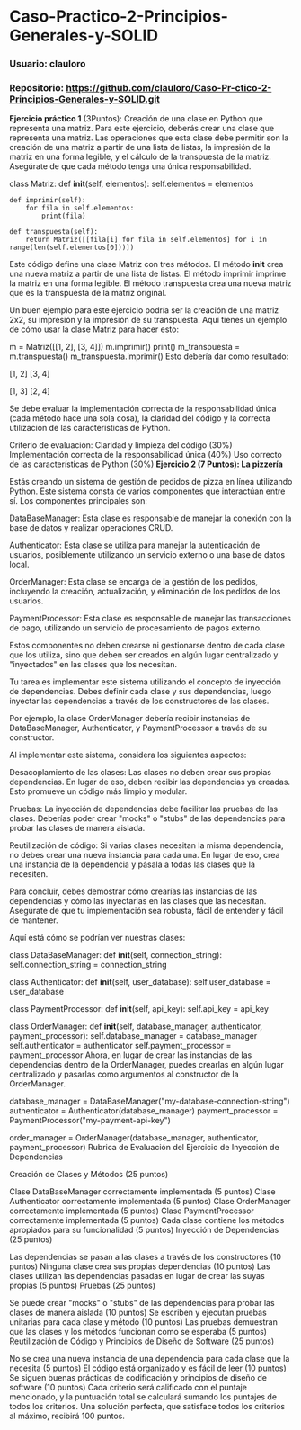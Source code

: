 # Caso-Practico-2-Principios-Generales-y-SOLID

### Usuario: clauloro

### Repositorio: https://github.com/clauloro/Caso-Pr-ctico-2-Principios-Generales-y-SOLID.git

__Ejercicio práctico 1__ (3Puntos): Creación de una clase en Python que representa una matriz.
Para este ejercicio, deberás crear una clase que representa una matriz. Las operaciones que esta clase debe permitir son la creación de una matriz a partir de una lista de listas, la impresión de la matriz en una forma legible, y el cálculo de la transpuesta de la matriz. Asegúrate de que cada método tenga una única responsabilidad.


class Matriz:
    def __init__(self, elementos):
        self.elementos = elementos

    def imprimir(self):
        for fila in self.elementos:
            print(fila)

    def transpuesta(self):
        return Matriz([[fila[i] for fila in self.elementos] for i in range(len(self.elementos[0]))])
Este código define una clase Matriz con tres métodos. El método __init__ crea una nueva matriz a partir de una lista de listas. El método imprimir imprime la matriz en una forma legible. El método transpuesta crea una nueva matriz que es la transpuesta de la matriz original.

Un buen ejemplo para este ejercicio podría ser la creación de una matriz 2x2, su impresión y la impresión de su transpuesta. Aquí tienes un ejemplo de cómo usar la clase Matriz para hacer esto:


m = Matriz([[1, 2], [3, 4]])
m.imprimir()
print()
m_transpuesta = m.transpuesta()
m_transpuesta.imprimir()
Esto debería dar como resultado:


[1, 2]
[3, 4]

[1, 3]
[2, 4]

Se debe evaluar la implementación correcta de la responsabilidad única (cada método hace una sola cosa), la claridad del código y la correcta utilización de las características de Python.

Criterio de evaluación:
Claridad y limpieza del código (30%)
Implementación correcta de la responsabilidad única (40%)
Uso correcto de las características de Python (30%)
__Ejercicio 2 (7 Puntos): La pizzería__

Estás creando un sistema de gestión de pedidos de pizza en línea utilizando Python. Este sistema consta de varios componentes que interactúan entre sí. Los componentes principales son:

DataBaseManager: Esta clase es responsable de manejar la conexión con la base de datos y realizar operaciones CRUD.

Authenticator: Esta clase se utiliza para manejar la autenticación de usuarios, posiblemente utilizando un servicio externo o una base de datos local.

OrderManager: Esta clase se encarga de la gestión de los pedidos, incluyendo la creación, actualización, y eliminación de los pedidos de los usuarios.

PaymentProcessor: Esta clase es responsable de manejar las transacciones de pago, utilizando un servicio de procesamiento de pagos externo.

Estos componentes no deben crearse ni gestionarse dentro de cada clase que los utiliza, sino que deben ser creados en algún lugar centralizado y "inyectados" en las clases que los necesitan.

Tu tarea es implementar este sistema utilizando el concepto de inyección de dependencias. Debes definir cada clase y sus dependencias, luego inyectar las dependencias a través de los constructores de las clases.

Por ejemplo, la clase OrderManager debería recibir instancias de DataBaseManager, Authenticator, y PaymentProcessor a través de su constructor.

Al implementar este sistema, considera los siguientes aspectos:

Desacoplamiento de las clases: Las clases no deben crear sus propias dependencias. En lugar de eso, deben recibir las dependencias ya creadas. Esto promueve un código más limpio y modular.

Pruebas: La inyección de dependencias debe facilitar las pruebas de las clases. Deberías poder crear "mocks" o "stubs" de las dependencias para probar las clases de manera aislada.

Reutilización de código: Si varias clases necesitan la misma dependencia, no debes crear una nueva instancia para cada una. En lugar de eso, crea una instancia de la dependencia y pásala a todas las clases que la necesiten.

Para concluir, debes demostrar cómo crearías las instancias de las dependencias y cómo las inyectarías en las clases que las necesitan. Asegúrate de que tu implementación sea robusta, fácil de entender y fácil de mantener.

Aquí está cómo se podrían ver nuestras clases:


class DataBaseManager:
    def __init__(self, connection_string):
        self.connection_string = connection_string

class Authenticator:
    def __init__(self, user_database):
        self.user_database = user_database

class PaymentProcessor:
    def __init__(self, api_key):
        self.api_key = api_key

class OrderManager:
    def __init__(self, database_manager, authenticator, payment_processor):
        self.database_manager = database_manager
        self.authenticator = authenticator
        self.payment_processor = payment_processor
Ahora, en lugar de crear las instancias de las dependencias dentro de la OrderManager, puedes crearlas en algún lugar centralizado y pasarlas como argumentos al constructor de la OrderManager.


database_manager = DataBaseManager("my-database-connection-string")
authenticator = Authenticator(database_manager)
payment_processor = PaymentProcessor("my-payment-api-key")

order_manager = OrderManager(database_manager, authenticator, payment_processor)
Rubrica de Evaluación del Ejercicio de Inyección de Dependencias

Creación de Clases y Métodos (25 puntos)

Clase DataBaseManager correctamente implementada (5 puntos)
Clase Authenticator correctamente implementada (5 puntos)
Clase OrderManager correctamente implementada (5 puntos)
Clase PaymentProcessor correctamente implementada (5 puntos)
Cada clase contiene los métodos apropiados para su funcionalidad (5 puntos)
Inyección de Dependencias (25 puntos)

Las dependencias se pasan a las clases a través de los constructores (10 puntos)
Ninguna clase crea sus propias dependencias (10 puntos)
Las clases utilizan las dependencias pasadas en lugar de crear las suyas propias (5 puntos)
Pruebas (25 puntos)

Se puede crear "mocks" o "stubs" de las dependencias para probar las clases de manera aislada (10 puntos)
Se escriben y ejecutan pruebas unitarias para cada clase y método (10 puntos)
Las pruebas demuestran que las clases y los métodos funcionan como se esperaba (5 puntos)
Reutilización de Código y Principios de Diseño de Software (25 puntos)

No se crea una nueva instancia de una dependencia para cada clase que la necesita (5 puntos)
El código está organizado y es fácil de leer (10 puntos)
Se siguen buenas prácticas de codificación y principios de diseño de software (10 puntos)
Cada criterio será calificado con el puntaje mencionado, y la puntuación total se calculará sumando los puntajes de todos los criterios. Una solución perfecta, que satisface todos los criterios al máximo, recibirá 100 puntos.
